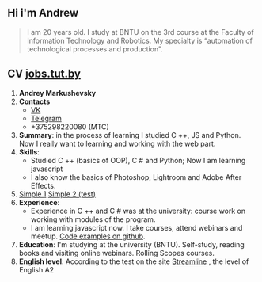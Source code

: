 ## Hi i'm Andrew
 >I am 20 years old. I study at BNTU on the 3rd course at the Faculty of Information Technology and Robotics. My specialty is “automation of technological processes and production”. 

## CV [jobs.tut.by](https://brest.jobs.tut.by/resume/cade89f7ff0623a0900039ed1f7476784b6e36 "Link")

1. __Andrey Markushevsky__
2. __Contacts__
    * [VK](https://vk.com/xiolow "Link VK")
    * [Telegram](http://t.me/presidents_boyfriend "Link telegram")
    * +375298220080 (МТС)
3. __Summary__: in the process of learning I studied C ++, JS and Python. Now I really want to learning and working with the web part. 
4. __Skills__: 
	* Studied C ++ (basics of OOP), C # and Python; Now I am learning javascript
	* I also know the basics of Photoshop, Lightroom and Adobe After Effects.
5. [Simple 1](https://presidentsboyfriend.github.io/rsschool-2019Q1-cv/ "Link")
   [Simple 2 (test)](https://presidentsboyfriend.github.io/slider/slider "Link")
6. __Experience__: 
	* Experience in C ++ and C # was at the university: course work on working with modules of the program.
	* I am learning javascript now. I take courses, attend webinars and meetup. [Code examples on github](https://presidentsboyfriend.github.io/rsschool-2019Q1-cv/ "Link Git").
7. __Education__: I'm studying at the university (BNTU). Self-study, reading books and visiting online webinars. Rolling Scopes courses.
8. __English level__: According to the test on the site [Streamline](https://test.str.by/ "Link streamline") , the level of English A2
